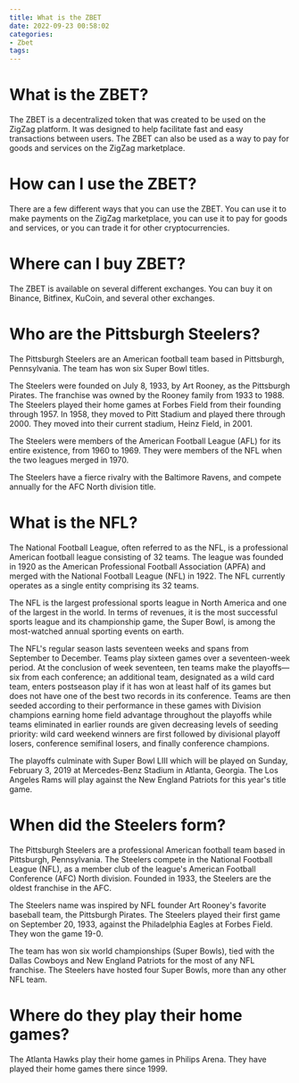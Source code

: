 ```yaml
---
title: What is the ZBET
date: 2022-09-23 00:58:02
categories:
- Zbet
tags:
---
```



#  What is the ZBET?

The ZBET is a decentralized token that was created to be used on the ZigZag platform. It was designed to help facilitate fast and easy transactions between users. The ZBET can also be used as a way to pay for goods and services on the ZigZag marketplace.

# How can I use the ZBET?

There are a few different ways that you can use the ZBET. You can use it to make payments on the ZigZag marketplace, you can use it to pay for goods and services, or you can trade it for other cryptocurrencies.

# Where can I buy ZBET?

The ZBET is available on several different exchanges. You can buy it on Binance, Bitfinex, KuCoin, and several other exchanges.

#  Who are the Pittsburgh Steelers?

The Pittsburgh Steelers are an American football team based in Pittsburgh, Pennsylvania. The team has won six Super Bowl titles.

The Steelers were founded on July 8, 1933, by Art Rooney, as the Pittsburgh Pirates. The franchise was owned by the Rooney family from 1933 to 1988. The Steelers played their home games at Forbes Field from their founding through 1957. In 1958, they moved to Pitt Stadium and played there through 2000. They moved into their current stadium, Heinz Field, in 2001.

The Steelers were members of the American Football League (AFL) for its entire existence, from 1960 to 1969. They were members of the NFL when the two leagues merged in 1970.

The Steelers have a fierce rivalry with the Baltimore Ravens, and compete annually for the AFC North division title.

#  What is the NFL?

The National Football League, often referred to as the NFL, is a professional American football league consisting of 32 teams. The league was founded in 1920 as the American Professional Football Association (APFA) and merged with the National Football League (NFL) in 1922. The NFL currently operates as a single entity comprising its 32 teams.

The NFL is the largest professional sports league in North America and one of the largest in the world. In terms of revenues, it is the most successful sports league and its championship game, the Super Bowl, is among the most-watched annual sporting events on earth. 

The NFL's regular season lasts seventeen weeks and spans from September to December. Teams play sixteen games over a seventeen-week period. At the conclusion of week seventeen, ten teams make the playoffs—six from each conference; an additional team, designated as a wild card team, enters postseason play if it has won at least half of its games but does not have one of the best two records in its conference. Teams are then seeded according to their performance in these games with Division champions earning home field advantage throughout the playoffs while teams eliminated in earlier rounds are given decreasing levels of seeding priority: wild card weekend winners are first followed by divisional playoff losers, conference semifinal losers, and finally conference champions. 

The playoffs culminate with Super Bowl LIII which will be played on Sunday, February 3, 2019 at Mercedes-Benz Stadium in Atlanta, Georgia. The Los Angeles Rams will play against the New England Patriots for this year's title game.

#  When did the Steelers form?

The Pittsburgh Steelers are a professional American football team based in Pittsburgh, Pennsylvania. The Steelers compete in the National Football League (NFL), as a member club of the league's American Football Conference (AFC) North division. Founded in 1933, the Steelers are the oldest franchise in the AFC.

The Steelers name was inspired by NFL founder Art Rooney's favorite baseball team, the Pittsburgh Pirates. The Steelers played their first game on September 20, 1933, against the Philadelphia Eagles at Forbes Field. They won the game 19-0.

The team has won six world championships (Super Bowls), tied with the Dallas Cowboys and New England Patriots for the most of any NFL franchise. The Steelers have hosted four Super Bowls, more than any other NFL team.

#  Where do they play their home games?

The Atlanta Hawks play their home games in Philips Arena. They have played their home games there since 1999.
